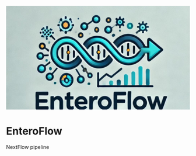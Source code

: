 ![Project Logo](https://github.com/CRAB-IZSLT/EnteroFlow/blob/main/Slide1.jpg)

# EnteroFlow

NextFlow pipeline 
